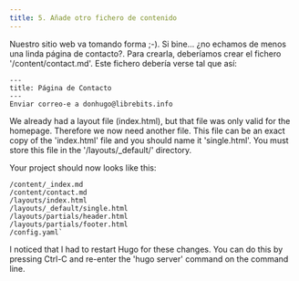 ```yaml
---
title: 5. Añade otro fichero de contenido
---
```


Nuestro sitio web va tomando forma ;-). Si bine... ¿no echamos de menos una linda página de contacto?. Para crearla, deberíamos crear el fichero '/content/contact.md'. Este fichero debería verse tal que así:

```
---
title: Página de Contacto
---
Enviar correo-e a donhugo@librebits.info
```

We already had a layout file (index.html), but that file was only valid for the homepage. Therefore we now need another file. This file can be an exact copy of the 'index.html' file and you should name it 'single.html'. You must store this file in the '/layouts/_default/' directory.

Your project should now looks like this:

```
/content/_index.md
/content/contact.md
/layouts/index.html
/layouts/_default/single.html
/layouts/partials/header.html
/layouts/partials/footer.html
/config.yaml`
```

I noticed that I had to restart Hugo for these changes. You can do this by pressing Ctrl-C and re-enter the 'hugo server' command on the command line.

